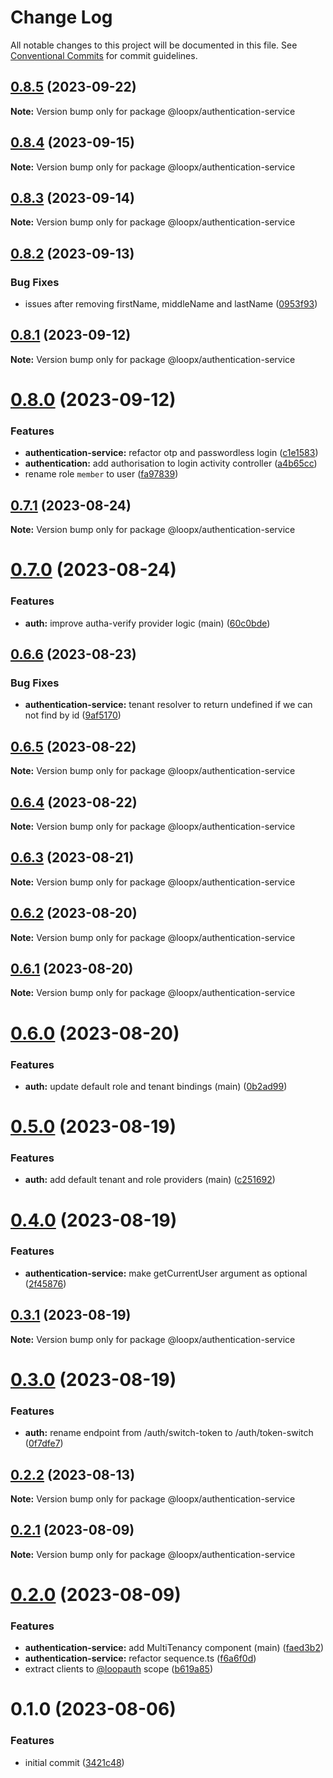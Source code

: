 # Change Log

All notable changes to this project will be documented in this file.
See [Conventional Commits](https://conventionalcommits.org) for commit guidelines.

## [0.8.5](https://github.com/betaly/loopx/compare/@loopx/authentication-service@0.8.4...@loopx/authentication-service@0.8.5) (2023-09-22)

**Note:** Version bump only for package @loopx/authentication-service





## [0.8.4](https://github.com/betaly/loopx/compare/@loopx/authentication-service@0.8.3...@loopx/authentication-service@0.8.4) (2023-09-15)

**Note:** Version bump only for package @loopx/authentication-service





## [0.8.3](https://github.com/betaly/loopx/compare/@loopx/authentication-service@0.8.2...@loopx/authentication-service@0.8.3) (2023-09-14)

**Note:** Version bump only for package @loopx/authentication-service





## [0.8.2](https://github.com/betaly/loopx/compare/@loopx/authentication-service@0.8.1...@loopx/authentication-service@0.8.2) (2023-09-13)


### Bug Fixes

* issues after removing firstName, middleName and lastName ([0953f93](https://github.com/betaly/loopx/commit/0953f935653b3ac8d9f6a0090d5c8dc4ce31fb7d))





## [0.8.1](https://github.com/betaly/loopx/compare/@loopx/authentication-service@0.8.0...@loopx/authentication-service@0.8.1) (2023-09-12)

**Note:** Version bump only for package @loopx/authentication-service





# [0.8.0](https://github.com/betaly/loopx/compare/@loopx/authentication-service@0.7.1...@loopx/authentication-service@0.8.0) (2023-09-12)


### Features

* **authentication-service:** refactor otp and passwordless login ([c1e1583](https://github.com/betaly/loopx/commit/c1e1583951f05222b3a38b106161d0324775467a))
* **authentication:** add authorisation to login activity controller ([a4b65cc](https://github.com/betaly/loopx/commit/a4b65cc481b3776a270c9ca6f4ce6d5a42ddc641))
* rename role ``member`` to user ([fa97839](https://github.com/betaly/loopx/commit/fa97839462a09c2dc4e0500732c58186b4e0163a))





## [0.7.1](https://github.com/betaly/loopx/compare/@loopx/authentication-service@0.7.0...@loopx/authentication-service@0.7.1) (2023-08-24)

**Note:** Version bump only for package @loopx/authentication-service





# [0.7.0](https://github.com/betaly/loopx/compare/@loopx/authentication-service@0.6.6...@loopx/authentication-service@0.7.0) (2023-08-24)


### Features

* **auth:** improve autha-verify provider logic (main) ([60c0bde](https://github.com/betaly/loopx/commit/60c0bde7150d86e7c13013979b7bc94912f473ca))





## [0.6.6](https://github.com/betaly/loopx/compare/@loopx/authentication-service@0.6.5...@loopx/authentication-service@0.6.6) (2023-08-23)


### Bug Fixes

* **authentication-service:** tenant resolver to return undefined if we can not find by id ([9af5170](https://github.com/betaly/loopx/commit/9af5170686d2f62e83375dc97e2bb4aff9444a96))





## [0.6.5](https://github.com/betaly/loopx/compare/@loopx/authentication-service@0.6.4...@loopx/authentication-service@0.6.5) (2023-08-22)

**Note:** Version bump only for package @loopx/authentication-service





## [0.6.4](https://github.com/betaly/loopx/compare/@loopx/authentication-service@0.6.3...@loopx/authentication-service@0.6.4) (2023-08-22)

**Note:** Version bump only for package @loopx/authentication-service





## [0.6.3](https://github.com/betaly/loopx/compare/@loopx/authentication-service@0.6.2...@loopx/authentication-service@0.6.3) (2023-08-21)

**Note:** Version bump only for package @loopx/authentication-service





## [0.6.2](https://github.com/betaly/loopx/compare/@loopx/authentication-service@0.6.1...@loopx/authentication-service@0.6.2) (2023-08-20)

**Note:** Version bump only for package @loopx/authentication-service





## [0.6.1](https://github.com/betaly/loopx/compare/@loopx/authentication-service@0.6.0...@loopx/authentication-service@0.6.1) (2023-08-20)

**Note:** Version bump only for package @loopx/authentication-service





# [0.6.0](https://github.com/betaly/loopx/compare/@loopx/authentication-service@0.5.0...@loopx/authentication-service@0.6.0) (2023-08-20)


### Features

* **auth:** update default role and tenant bindings (main) ([0b2ad99](https://github.com/betaly/loopx/commit/0b2ad998d980e53e1db8ff700e4d3f08863a76f2))





# [0.5.0](https://github.com/betaly/loopx/compare/@loopx/authentication-service@0.4.0...@loopx/authentication-service@0.5.0) (2023-08-19)


### Features

* **auth:** add default tenant and role providers (main) ([c251692](https://github.com/betaly/loopx/commit/c2516929a5f87abbdd663ae4d763343478ca2e41))





# [0.4.0](https://github.com/betaly/loopx/compare/@loopx/authentication-service@0.3.1...@loopx/authentication-service@0.4.0) (2023-08-19)


### Features

* **authentication-service:** make getCurrentUser argument as optional ([2f45876](https://github.com/betaly/loopx/commit/2f45876c13d25fbb5c97cb3e7b0535d0635d518e))





## [0.3.1](https://github.com/betaly/loopx/compare/@loopx/authentication-service@0.3.0...@loopx/authentication-service@0.3.1) (2023-08-19)

**Note:** Version bump only for package @loopx/authentication-service





# [0.3.0](https://github.com/betaly/loopx/compare/@loopx/authentication-service@0.2.2...@loopx/authentication-service@0.3.0) (2023-08-19)


### Features

* **auth:** rename endpoint from /auth/switch-token to /auth/token-switch ([0f7dfe7](https://github.com/betaly/loopx/commit/0f7dfe7b2c2933676a52a10aabf6d2a5a42aebf5))





## [0.2.2](https://github.com/betaly/loopx/compare/@loopx/authentication-service@0.2.1...@loopx/authentication-service@0.2.2) (2023-08-13)

**Note:** Version bump only for package @loopx/authentication-service





## [0.2.1](https://github.com/betaly/loopx/compare/@loopx/authentication-service@0.2.0...@loopx/authentication-service@0.2.1) (2023-08-09)

**Note:** Version bump only for package @loopx/authentication-service





# [0.2.0](https://github.com/betaly/loopx/compare/@loopx/authentication-service@0.1.0...@loopx/authentication-service@0.2.0) (2023-08-09)


### Features

* **authentication-service:** add MultiTenancy component (main) ([faed3b2](https://github.com/betaly/loopx/commit/faed3b22f28f8a9a0ea59a385ca47ba0685647cd))
* **authentication-service:** refactor sequence.ts ([f6a6f0d](https://github.com/betaly/loopx/commit/f6a6f0d993255edc8a5984cd01ce95c776ddae7c))
* extract clients to [@loopauth](https://github.com/loopauth) scope ([b619a85](https://github.com/betaly/loopx/commit/b619a85551e36afb63a2fa023069e8aff3a38bec))





# 0.1.0 (2023-08-06)


### Features

* initial commit ([3421c48](https://github.com/betaly/loopx/commit/3421c48046c094d0f6e1e68a2fbf35b5facd6736))
